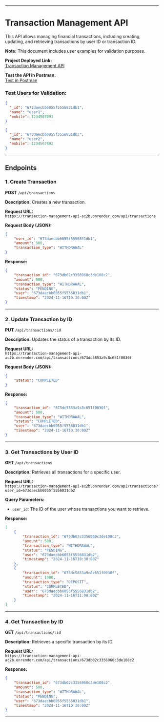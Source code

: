 

---

# Transaction Management API

This API allows managing financial transactions, including creating, updating, and retrieving transactions by user ID or transaction ID.

**Note:** This document includes user examples for validation purposes.  

**Project Deployed Link:**  
[Transaction Management API](https://transaction-management-api-ac2b.onrender.com)

**Test the API in Postman:**  
[Test in Postman](https://documenter.postman.com/preview/32384870-fb41b5c7-5ad9-4f20-90b8-737a4f873ea1?environment=&versionTag=latest&apiName=CURRENT&version=latest&documentationLayout=classic-double-column&documentationTheme=light&logo=https%3A%2F%2Fres.cloudinary.com%2Fpostman%2Fimage%2Fupload%2Ft_team_logo%2Fv1%2Fteam%2Fanonymous_team&logoDark=https%3A%2F%2Fres.cloudinary.com%2Fpostman%2Fimage%2Fupload%2Ft_team_logo%2Fv1%2Fteam%2Fanonymous_team&right-sidebar=303030&top-bar=FFFFFF&highlight=FF6C37&right-sidebar-dark=303030)

### Test Users for Validation:
```json
{
  "_id": "673daecbb6055f5556831db1",
  "name": "user1",
  "mobile": 1234567891
}
```
```json
{
  "_id": "673daecbb6055f5556831db2",
  "name": "user2",
  "mobile": 1234567892
}
```

---

## Endpoints

### **1. Create Transaction**
**POST** `/api/transactions`

**Description:** Creates a new transaction.

**Request URL:**  
`https://transaction-management-api-ac2b.onrender.com/api/transactions`

**Request Body (JSON):**
```json
{
    "user_id": "673daecbb6055f5556831db1",
    "amount": 500,
    "transaction_type": "WITHDRAWAL"
}
```

**Response:**
```json
{
    "transaction_id": "673db02c3356960c3de108c2",
    "amount": 500,
    "transaction_type": "WITHDRAWAL",
    "status": "PENDING",
    "user": "673daecbb6055f5556831db1",
    "timestamp": "2024-11-16T10:30:00Z"
}
```

---

### **2. Update Transaction by ID**
**PUT** `/api/transactions/:id`

**Description:** Updates the status of a transaction by its ID.

**Request URL:**  
`https://transaction-management-api-ac2b.onrender.com/api/transactions/673dc5853a9c8c651f0030f`

**Request Body (JSON):**
```json
{
    "status": "COMPLETED"
}
```

**Response:**
```json
{
    "transaction_id": "673dc5853a9c8c651f0030f",
    "amount": 500,
    "transaction_type": "WITHDRAWAL",
    "status": "COMPLETED",
    "user": "673daecbb6055f5556831db1",
    "timestamp": "2024-11-16T10:30:00Z"
}
```

---

### **3. Get Transactions by User ID**
**GET** `/api/transactions`

**Description:** Retrieves all transactions for a specific user.

**Request URL:**  
`https://transaction-management-api-ac2b.onrender.com/api/transactions?user_id=673daecbb6055f5556831db2`

**Query Parameters:**
- `user_id`: The ID of the user whose transactions you want to retrieve.

**Response:**
```json
[
    {
        "transaction_id": "673db02c3356960c3de108c2",
        "amount": 500,
        "transaction_type": "WITHDRAWAL",
        "status": "PENDING",
        "user": "673daecbb6055f5556831db2",
        "timestamp": "2024-11-16T10:30:00Z"
    },
    {
        "transaction_id": "673dc5853a9c8c651f0030f",
        "amount": 1000,
        "transaction_type": "DEPOSIT",
        "status": "COMPLETED",
        "user": "673daecbb6055f5556831db2",
        "timestamp": "2024-11-16T11:00:00Z"
    }
]
```

---

### **4. Get Transaction by ID**
**GET** `/api/transactions/:id`

**Description:** Retrieves a specific transaction by its ID.

**Request URL:**  
`https://transaction-management-api-ac2b.onrender.com/api/transactions/673db02c3356960c3de108c2`

**Response:**
```json
{
    "transaction_id": "673db02c3356960c3de108c2",
    "amount": 500,
    "transaction_type": "WITHDRAWAL",
    "status": "PENDING",
    "user": "673daecbb6055f5556831db1",
    "timestamp": "2024-11-16T10:30:00Z"
}
```

---



